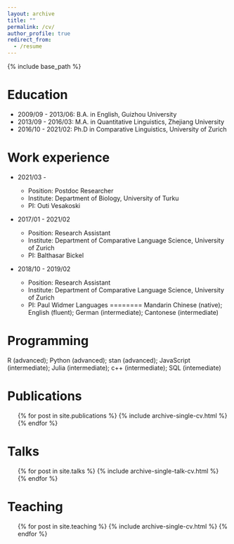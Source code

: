 ```yaml
---
layout: archive
title: ""
permalink: /cv/
author_profile: true
redirect_from:
  - /resume
---
```


{% include base_path %}

Education
======
* 2009/09 - 2013/06: B.A. in English, Guizhou University
* 2013/09 - 2016/03: M.A. in Quantitative Linguistics, Zhejiang University
* 2016/10 - 2021/02: Ph.D in Comparative Linguistics, University of Zurich

Work experience
======
* 2021/03 - 
	* Position: Postdoc Researcher
	* Institute: Department of Biology, University of Turku
	* PI: Outi Vesakoski
* 2017/01 - 2021/02
	* Position: Research Assistant
  * Institute: Department of Comparative Language Science, University of Zurich
  * PI: Balthasar Bickel
  
* 2018/10 - 2019/02
	* Position: Research Assistant
  * Institute: Department of Comparative Language Science, University of Zurich
  * PI: Paul Widmer
Languages
========
 Mandarin Chinese (native); English (fluent); German (intermediate); Cantonese (intermediate)

Programming
======
 R (advanced); Python (advanced); stan (advanced); JavaScript (intermediate); Julia (intermediate); c++ (intermediate); SQL (intemediate)

Publications
======
  <ul>{% for post in site.publications %}
    {% include archive-single-cv.html %}
  {% endfor %}</ul>

Talks
======
  <ul>{% for post in site.talks %}
    {% include archive-single-talk-cv.html %}
  {% endfor %}</ul>

Teaching
======
  <ul>{% for post in site.teaching %}
    {% include archive-single-cv.html %}
  {% endfor %}</ul>